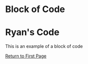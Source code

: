 # Block of Code

<!DOCTYPE html>
<html>

<body>
<h1>Ryan's Code</h1>
<p>This is an example of a block of code</>
</body>

</html>


[Return to First Page](README.md)
